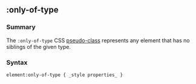 ## :only-of-type

### Summary

The `:only-of-type` CSS [pseudo-class][0] represents any element that has no siblings of the given type.

### Syntax

    element:only-of-type { _style properties_ }
    



[0]: https://developer.mozilla.org/en/CSS/Pseudo-classes "Pseudo-classes"